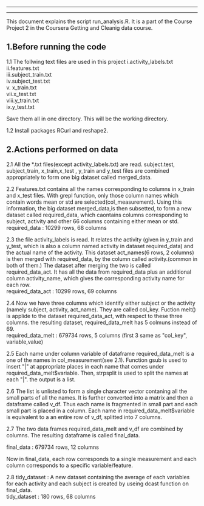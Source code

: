 --------------------------------------------------------------------------------
---------------------------------------------------------------------
This document explains the script run_analysis.R. It is a part of the
Course Project 2 in the Coursera Getting and Cleanig data course. 

## 1.Before running the code
1.1 The follwing text files are used in this project
        i.activity_labels.txt  
        ii.features.txt   
        iii.subject_train.txt  
        iv.subject_test.txt  
        v. x_train.txt  
        vii.x_test.txt  
        viii.y_train.txt  
        ix.y_test.txt  

   Save them all in one directory. This will be the working directory.

1.2 Install packages RCurl and reshape2.

## 2.Actions performed on data



2.1 All the *.txt files(except activity_labels.txt) are read. subject.test, 
subject_train, x_train,x_test , y_train and y_test files are combined 
appropriately to form one big dataset called  merged_data. 



2.2 Features.txt contains all the names corresponding to columns in x_train and 
x_test files. With grepl function, only those column names which contain words 
mean or std are selected(col_measurement). Using this information, the big dataset 
merged_data,is then subsetted, to form a new dataset called required_data, 
which caontains columns corresponding to subject, activity and other 66 columns
containing either mean or std.   
required_data : 10299 rows, 68 columns  


2.3 the file activity_labels is read. It relates the activity (given in y_train and
y_test, which is also a column named activity in dataset required_data) and 
the actual name of the activity. This dataset act_names(6 rows, 2 columns) is 
then merged with required_data, by the column called activity.(common in both of 
them.) The dataset after merging the two is called required_data_act. It has all
the data from required_data plus an additional column activity_name, which gives the 
corresponding activity name for each row.    
required_data_act : 10299 rows, 69 columns  


2.4 Now we have three columns which identify either subject or the activity
(namely subject, activity, act_name). They are called col_key. Fuction melt()
is applide to the dataset required_data_act, with respect to these three columns.
the resulting dataset, required_data_melt has 5 colmuns instead of 69.   
required_data_melt : 679734 rows, 5 columns (first 3 same as "col_key", variable,value)

2.5 Each name under column variable of dataframe required_data_melt is a one of 
the names in col_measurement(see 2.1). Function gsub is used to insert "|" at 
appropriate places in each name that comes under required_data_melt$variable. 
Then, strpsplit is used to split the names at each "|". the output is a list.

2.6 The list is unlisted to form a single character vector contaning all the
small parts of all the names. It is further converted into a matrix and then a 
dataframe called v_df. Thus each name is fragmented in small part and each small
part is placed in a column. Each name in required_data_melt$variable is equivalent
to a an entire row of v_df, splitted into 7 columns.  

2.7 The two data frames required_data_melt and v_df are combined by columns.
The resulting dataframe is called final_data.   

final_data : 679734 rows, 12 columns

Now in final_data, each row corresponds to a single measurement and each column
corresponds to a specific variable/feature.

2.8 tidy_dataset : A new dataset containing the average of each variables for 
each activity and each subject is created by useing dcast function on 
final_data.     
tidy_dataset : 180 rows, 68 columns







